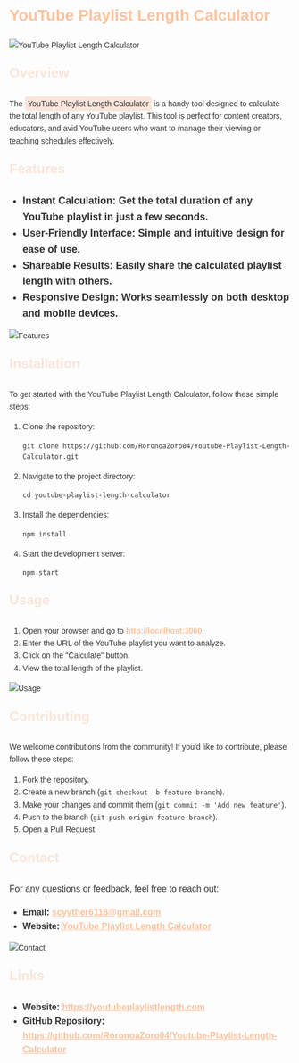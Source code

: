 <!DOCTYPE html>
<html lang="en">
<head>
  <meta charset="UTF-8">
  <meta name="viewport" content="width=device-width, initial-scale=1.0">
  <title>YouTube Playlist Length Calculator</title>
  <style>
    body {
      font-family: Arial, sans-serif;
      line-height: 1.6;
      color: #333;
    }
    h1, h2 {
      color: #FDC29E;
    }
    .section-title {
      font-size: 24px;
      font-weight: bold;
      color: #F9E5DA;
      margin-top: 20px;
    }
    .feature {
      font-size: 18px;
      font-weight: bold;
      color: #333;
    }
    .link {
      color: #FDC29E;
      font-weight: bold;
    }
    .contact {
      font-size: 16px;
      color: #333;
    }
    .highlight {
      background-color: #F9E5DA;
      padding: 5px;
      border-radius: 5px;
    }
    .image {
      max-width: 100%;
      height: auto;
    }
  </style>
</head>
<body>

<h1>YouTube Playlist Length Calculator</h1>

<img src="https://youtubeplaylistlength.com/wp-content/uploads/elementor/thumbs/3-2-qqijeb618gm9844bos6zugsqf655jz7ospt17lf55c.png" alt="YouTube Playlist Length Calculator" class="image">

<p class="section-title">Overview</p>
<p>The <span class="highlight">YouTube Playlist Length Calculator</span> is a handy tool designed to calculate the total length of any YouTube playlist. This tool is perfect for content creators, educators, and avid YouTube users who want to manage their viewing or teaching schedules effectively.</p>

<p class="section-title">Features</p>
<ul>
  <li class="feature">Instant Calculation: Get the total duration of any YouTube playlist in just a few seconds.</li>
  <li class="feature">User-Friendly Interface: Simple and intuitive design for ease of use.</li>
  <li class="feature">Shareable Results: Easily share the calculated playlist length with others.</li>
  <li class="feature">Responsive Design: Works seamlessly on both desktop and mobile devices.</li>
</ul>

<img src="https://youtubeplaylistlength.com/assets/features.png" alt="Features" class="image">

<p class="section-title">Installation</p>
<p>To get started with the YouTube Playlist Length Calculator, follow these simple steps:</p>
<ol>
  <li>Clone the repository:
    <pre><code>git clone https://github.com/RoronoaZoro04/Youtube-Playlist-Length-Calculator.git</code></pre>
  </li>
  <li>Navigate to the project directory:
    <pre><code>cd youtube-playlist-length-calculator</code></pre>
  </li>
  <li>Install the dependencies:
    <pre><code>npm install</code></pre>
  </li>
  <li>Start the development server:
    <pre><code>npm start</code></pre>
  </li>
</ol>

<p class="section-title">Usage</p>
<ol>
  <li>Open your browser and go to <span class="link">http://localhost:3000</span>.</li>
  <li>Enter the URL of the YouTube playlist you want to analyze.</li>
  <li>Click on the "Calculate" button.</li>
  <li>View the total length of the playlist.</li>
</ol>

<img src="https://youtubeplaylistlength.com/assets/usage.png" alt="Usage" class="image">

<p class="section-title">Contributing</p>
<p>We welcome contributions from the community! If you'd like to contribute, please follow these steps:</p>
<ol>
  <li>Fork the repository.</li>
  <li>Create a new branch (<code>git checkout -b feature-branch</code>).</li>
  <li>Make your changes and commit them (<code>git commit -m 'Add new feature'</code>).</li>
  <li>Push to the branch (<code>git push origin feature-branch</code>).</li>
  <li>Open a Pull Request.</li>
</ol>


<p class="section-title">Contact</p>
<p class="contact">For any questions or feedback, feel free to reach out:</p>
<ul>
  <li class="contact"><strong>Email:</strong> <a href="mailto:scyyther6118@gmail.com" class="link">scyyther6118@gmail.com</a></li>
  <li class="contact"><strong>Website:</strong> <a href="https://youtubeplaylistlength.com" class="link">YouTube Playlist Length Calculator</a></li>
</ul>

<img src="https://youtubeplaylistlength.com/wp-content/uploads/elementor/thumbs/2-2-qqijdtb3mlxt3iu9l2h313az4ul6hq8se9et3c5mfk.png" alt="Contact" class="image">

<p class="section-title">Links</p>
<ul>
  <li class="contact"><strong>Website:</strong> <a href="https://youtubeplaylistlength.com" class="link">https://youtubeplaylistlength.com</a></li>
  <li class="contact"><strong>GitHub Repository:</strong> <a href="https://github.com/RoronoaZoro04/Youtube-Playlist-Length-Calculator" class="link">https://github.com/RoronoaZoro04/Youtube-Playlist-Length-Calculator</a></li>
</ul>

</body>
</html>
